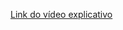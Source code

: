 [Link do vídeo explicativo](https://drive.google.com/file/d/1_AusYr2UE9FsdTlMZMiXJO5QZSAftaEU/view?usp=sharing)
